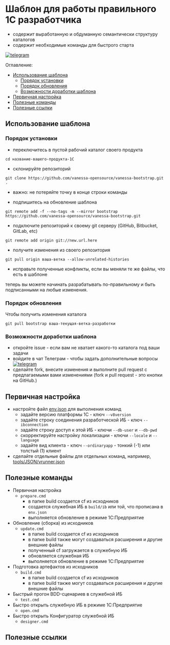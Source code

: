 <a id="markdown-шаблон-для-работы-правильного-1с-разработчика" name="шаблон-для-работы-правильного-1с-разработчика"></a>
# Шаблон для работы правильного 1С разработчика

* содержит выработанную и обдуманную семантически структуру каталогов
* содержит необходимые команды для быстрого старта

[![telegram](https://img.shields.io/badge/telegram-chat-green.svg)](https://t.me/vanessa_opensource)

Оглавление:
<!-- TOC -->
<!-- - [Шаблон для работы правильного 1С разработчика](#шаблон-для-работы-правильного-1с-разработчика) -->
- [Использование шаблона](#использование-шаблона)
  - [Порядок установки](#порядок-установки)
  - [Порядок обновления](#порядок-обновления)
  - [Возможности доработки шаблона](#возможности-доработки-шаблона)
- [Первичная настройка](#первичная-настройка)
- [Полезные команды](#полезные-команды)
- [Полезные ссылки](#полезные-ссылки)<!-- /TOC -->

<a id="markdown-использование-шаблона" name="использование-шаблона"></a>
## Использование шаблона

<a id="markdown-порядок-установки" name="порядок-установки"></a>
### Порядок установки

* переключитесь в пустой рабочий каталог своего продукта

```Shell
cd название-вашего-продукта-1С
```

* склонируйте репозиторий

```Shell
git clone https://github.com/vanessa-opensource/vanessa-bootstrap.git .
```
  * важно: не потеряйте точку в конце строки команды

* подпишитесь на обновление шаблона

```Shell
git remote add -f --no-tags -m --mirror bootstrap https://github.com/vanessa-opensource/vanessa-bootstrap.git
```

* подключите репозиторий к своему git серверу (GitHub, Bitbucket, GitLab, etc)

```Shell
git remote add origin git://new.url.here
```

* получите изменения из своего репозитория

```
git pull origin ваша-ветка --allow-unrelated-histories
```

* исправьте полученные конфликты, если вы меняли те же файлы, что есть в шаблоне

теперь вы можете начинать разрабатывать по-правильному и быть подписанными на любые изменения.

<a id="markdown-порядок-обновления" name="порядок-обновления"></a>
### Порядок обновления

Чтобы получить изменения каталога

```Shell
git pull bootstrap ваша-текущая-ветка-разработки
```

<a id="markdown-возможности-доработки-шаблона" name="возможности-доработки-шаблона"></a>
### Возможности доработки шаблона

* откройте issue - если вам не хватает какого-то каталога под ваши задачи
* войдите в чат Телеграм - чтобы задать дополнительные вопросы [![telegram](https://img.shields.io/badge/telegram-chat-green.svg)](https://t.me/vanessa_opensource)
* сделайте fork, внесите изменения и выполните pull request с предлагаемыми вами изменениями (fork и pull request - это кнопки на GitHub.)

<!-- ### Руководство разработчика -->

<a id="markdown-первичная-настройка" name="первичная-настройка"></a>
## Первичная настройка

* настройте файл [env.json](./env.json) для выполнения команд
  * задайте версию платформы 1С - ключ `--v8version`
  * задайте строку соединения разработческой ИБ - ключ `--ibconnection`
  * задайте строку доступ к этой ИБ - ключи `--db-user` и `--db-pwd`
  * скорректируйте настройку локализации - ключи `--locale` и `--language`
  * задайте вид клиента - ключ `--ordinaryapp` - тонкий (-1) или толстый (1) клиент
* сделайте отдельные файлы для отдельных команд, например, [tools/JSON/vrunner.json](./tools/JSON/vrunner.json)

<a id="markdown-полезные-команды" name="полезные-команды"></a>
## Полезные команды

- Первичная настройка
  - `prepare.cmd`
    - в папке build создается cf из исходников
    - создается служебная ИБ в `build/ib` или той, что прописана в `env.json`
    - выполняется обновление в режиме 1С:Предприятие
- Обновление (сборка) из исходников
  - `update.cmd`
    - в папке build создается cf из исходников
    - в папке build также могут создаваться расширения и другие внешние файлы
    - полученный cf загружается в служебную ИБ
    - обновляется служебная ИБ
    - выполняется обновление в режиме 1С:Предприятие
- Подготовка артефактов из исходников
  - `build.cmd`
    - в папке build создается cf из исходников
    - в папке build также могут создаваться расширения и другие внешние файлы
- Быстрый прогон BDD-сценариев в служебной ИБ
  - `test.cmd`
- Быстро открыть служебную ИБ в режиме 1С:Предприятие
  - `open.cmd`
- Быстро открыть Конфигуратор служебной ИБ
  - `designer.cmd`

<a id="markdown-полезные-ссылки" name="полезные-ссылки"></a>
## Полезные ссылки
